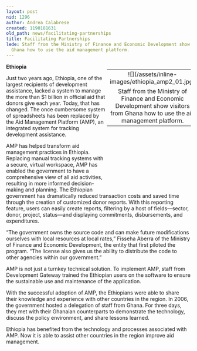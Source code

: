 ```yaml
---
layout: post
nid: 1296
author: Andrea Calabrese
created: 1190181631
old_path: news/facilitating-partnerships
title: Facilitating Partnerships
lede: Staff from the Ministry of Finance and Economic Development show visitors from
  Ghana how to use the aid management platform.
---
```


<table align="right" border="0" style="width:229px;height:312px;"><tbody><tr><td align="center" valign="middle">![](/assets/inline-images/ethiopia_amp2_01.jpg)</td></tr><tr><td align="center" valign="bottom">Staff from the Ministry of Finance and Economic Development show visitors from Ghana how to use the aid management platform.</td></tr></tbody></table>

**Ethiopia**

Just two years ago, Ethiopia, one of the largest recipients of development assistance, lacked a system to manage the more than $1 billion in official aid that donors give each year. Today, that has changed. The once cumbersome system of spreadsheets has been replaced by the Aid Management Platform (AMP), an integrated system for tracking development assistance.

AMP has helped transform aid management practices in Ethiopia. Replacing manual tracking systems with a secure, virtual workspace, AMP has enabled the government to have a comprehensive view of all aid activities, resulting in more informed decision-making and planning. The Ethiopian government has dramatically reduced transaction costs and saved time through the creation of customized donor reports. With this reporting feature, users can easily create reports, filtering by a host of fields—sector, donor, project, status—and displaying commitments, disbursements, and expenditures.

“The government owns the source code and can make future modifications ourselves with local resources at local rates,” Fisseha Aberra of the Ministry of Finance and Economic Development, the entity that first piloted the program. “The license also gives us the ability to distribute the code to other agencies within our government.”

AMP is not just a turnkey technical solution. To implement AMP, staff from Development Gateway trained the Ethiopian users on the software to ensure the sustainable use and maintenance of the application.

With the successful adoption of AMP, the Ethiopians were able to share their knowledge and experience with other countries in the region. In 2006, the government hosted a delegation of staff from Ghana. For three days, they met with their Ghanaian counterparts to demonstrate the technology, discuss the policy environment, and share lessons learned.

Ethiopia has benefited from the technology and processes associated with AMP. Now it is able to assist other countries in the region improve aid management.
